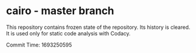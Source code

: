 # cairo - master branch

This repository contains frozen state of the repository.
Its history is cleared. It is used only for static code
analysis with Codacy.

Commit Time: 1693250595